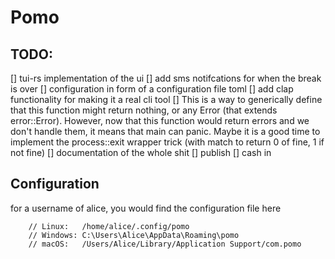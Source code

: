 # Pomo

## TODO:

[] tui-rs implementation of the ui
[] add sms notifcations for when the break is over
[] configuration in form of a configuration file toml
[] add clap functionality for making it a real cli tool
[] This is a way to generically define that this function might return nothing, or any Error (that extends error::Error).
However, now that this function would return errors and we don't handle them, it means that main can panic.
Maybe it is a good time to implement the process::exit wrapper trick (with match to return 0 of fine, 1 if not fine)
[] documentation of the whole shit
[] publish
[] cash in

## Configuration

for a username of alice, you would find the configuration file here

```
    // Linux:   /home/alice/.config/pomo
    // Windows: C:\Users\Alice\AppData\Roaming\pomo
    // macOS:   /Users/Alice/Library/Application Support/com.pomo
```
